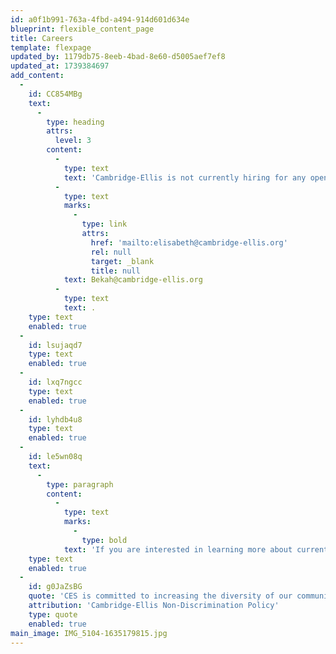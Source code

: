 ```yaml
---
id: a0f1b991-763a-4fbd-a494-914d601d634e
blueprint: flexible_content_page
title: Careers
template: flexpage
updated_by: 1179db75-8eeb-4bad-8e60-d5005aef7ef8
updated_at: 1739384697
add_content:
  -
    id: CC854MBg
    text:
      -
        type: heading
        attrs:
          level: 3
        content:
          -
            type: text
            text: 'Cambridge-Ellis is not currently hiring for any open positions. If you are interested in Substitute Teaching or Volunteering at CES, please send your resume to '
          -
            type: text
            marks:
              -
                type: link
                attrs:
                  href: 'mailto:elisabeth@cambridge-ellis.org'
                  rel: null
                  target: _blank
                  title: null
            text: Bekah@cambridge-ellis.org
          -
            type: text
            text: .
    type: text
    enabled: true
  -
    id: lsujaqd7
    type: text
    enabled: true
  -
    id: lxq7ngcc
    type: text
    enabled: true
  -
    id: lyhdb4u8
    type: text
    enabled: true
  -
    id: le5wn08q
    text:
      -
        type: paragraph
        content:
          -
            type: text
            marks:
              -
                type: bold
            text: 'If you are interested in learning more about current and future career opportunities at our school, please reach out to our Executive Director, Bekah Riley at Bekah@Cambridge-Ellis.org'
    type: text
    enabled: true
  -
    id: g0JaZsBG
    quote: 'CES is committed to increasing the diversity of our community and the curriculum. Candidates who can contribute to that goal are encouraged to apply and to identify their strengths and experiences in this area. Cambridge-Ellis School is an equal opportunity employer and all qualified applicants will receive consideration for employment without regard to race, color, religion, sex, national origin, disability status, protected veteran status, gender identity, sexual orientation or any other characteristic protected by law.'
    attribution: 'Cambridge-Ellis Non-Discrimination Policy'
    type: quote
    enabled: true
main_image: IMG_5104-1635179815.jpg
---
```


